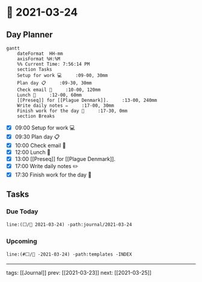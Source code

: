 # 📆 2021-03-24

## Day Planner
```mermaid
gantt
    dateFormat  HH-mm
    axisFormat %H:%M
    %% Current Time: 7:56:14 PM
    section Tasks
    Setup for work 💻     :09-00, 30mm
    Plan day 📋     :09-30, 30mm
    Check email 📧     :10-00, 120mm
    Lunch 🍙     :12-00, 60mm
    [[Preseq]] for [[Plague Denmark]].     :13-00, 240mm
    Write daily notes ✏️     :17-00, 30mm
    Finish work for the day 🎉     :17-30, 0mm
    section Breaks

```

- [x] 09:00 Setup for work 💻
- [x] 09:30 Plan day 📋
- [x] 10:00 Check email 📧
- [x] 12:00 Lunch 🍙
- [x] 13:00 [[Preseq]] for [[Plague Denmark]].
- [x] 17:00 Write daily notes ✏️
- [x] 17:30 Finish work for the day 🎉

## Tasks

### Due Today

```query
line:(⬜/🧨 2021-03-24) -path:journal/2021-03-24
```

### Upcoming

```query
line:(#⬜/🧨 -2021-03-24) -path:templates -INDEX
```

---

tags: [[Journal]]
prev: [[2021-03-23]]
next: [[2021-03-25]]
